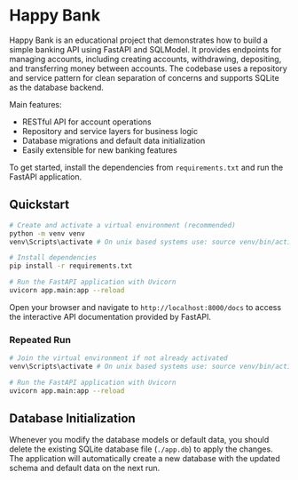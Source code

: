 # Happy Bank

Happy Bank is an educational project that demonstrates how to build a simple banking API using FastAPI and SQLModel. It provides endpoints for managing accounts, including creating accounts, withdrawing, depositing, and transferring money between accounts. The codebase uses a repository and service pattern for clean separation of concerns and supports SQLite as the database backend.

Main features:
- RESTful API for account operations
- Repository and service layers for business logic
- Database migrations and default data initialization
- Easily extensible for new banking features

To get started, install the dependencies from `requirements.txt` and run the FastAPI application.

## Quickstart

```bash
# Create and activate a virtual environment (recommended)
python -m venv venv
venv\Scripts\activate # On unix based systems use: source venv/bin/activate

# Install dependencies
pip install -r requirements.txt

# Run the FastAPI application with Uvicorn
uvicorn app.main:app --reload
```

Open your browser and navigate to `http://localhost:8000/docs` to access the interactive API documentation provided by FastAPI.

### Repeated Run

```bash
# Join the virtual environment if not already activated
venv\Scripts\activate # On unix based systems use: source venv/bin/activate

# Run the FastAPI application with Uvicorn
uvicorn app.main:app --reload
```

## Database Initialization

Whenever you modify the database models or default data, you should delete the existing SQLite database file (`./app.db`) to apply the changes. The application will automatically create a new database with the updated schema and default data on the next run.
